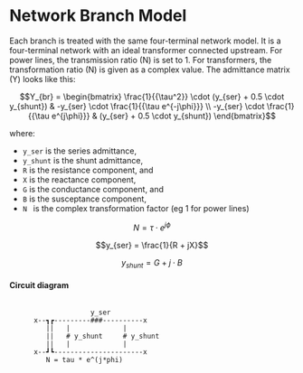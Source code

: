 Network Branch Model
=============
Each branch is treated with the same four-terminal network model. It is a four-terminal network with an ideal transformer connected upstream. For power lines, the transmission ratio \(N\) is set to 1. For transformers, the transformation ratio \(N\) is given as a complex value. The admittance matrix \(Y\) looks like this:

```math
Y_{br} = \begin{bmatrix}
    \frac{1}{{\tau^2}} \cdot (y_{ser} + 0.5 \cdot y_{shunt}) & -y_{ser} \cdot \frac{1}{{\tau e^{-j\phi}}} \\
    -y_{ser} \cdot \frac{1}{{\tau e^{j\phi}}} & (y_{ser} + 0.5 \cdot y_{shunt})
\end{bmatrix}
```

where:
-  ``y_ser``  is the series admittance,
-  ``y_shunt``  is the shunt admittance,
-  ``R``  is the resistance component, and
-  ``X``  is the reactance component,
-  ``G``  is the conductance component, and
-  ``B``  is the susceptance component,
-  ``N `` is the complex transformation factor (eg 1 for power lines)
```math
N = \tau \cdot e^{j\phi}
```

```math
y_{ser} = \frac{1}{R + jX}
```
```math
y_{shunt} = G + j \cdot B
```


#### Circuit diagram
```

                    y_ser
      x--┓┏---------###----------x
         ||   |             |
         ||   # y_shunt     # y_shunt
         ||   |             |
      x--┛┗----------------------x 
         N = tau * e^(j*phi)
```



